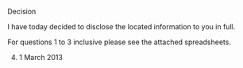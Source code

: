 Decision

I have today decided to disclose the located information to you in full.

For questions 1 to 3 inclusive please see the attached spreadsheets.

4. 1 March 2013
